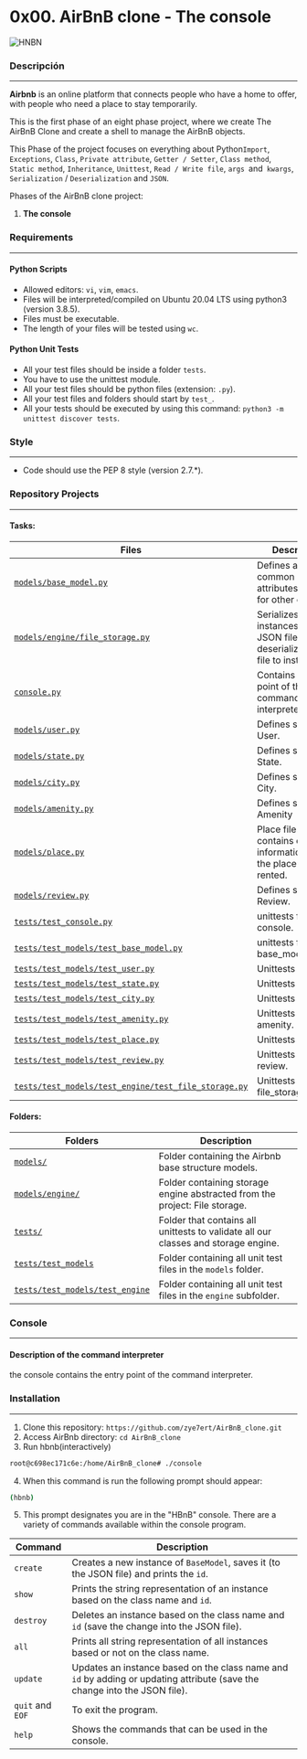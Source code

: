 # 0x00. AirBnB clone - The console

 ![HNBN](https://github.com/zye7ert/AirBnB_clone/blob/main/imagen/airbnb-logo.png)

### Descripción
***
__Airbnb__ is an online platform that connects people who have a home to offer, with people who need a place to stay temporarily.

This is the first phase of an eight phase project, where we create The AirBnB Clone and create a shell to manage the AirBnB objects.

This Phase of the project focuses on everything about Python`Import`,` Exceptions`, `Class`, `Private attribute`, `Getter / Setter`, `Class method`, `Static method`, `Inheritance`, `Unittest`, `Read / Write file`, `args `and` kwargs`, `Serialization` / `Deserialization` and `JSON`.

Phases of the AirBnB clone project:
1. **The console**

### Requirements
***
#### Python Scripts

* Allowed editors: `vi`, `vim`, `emacs`.
* Files will be interpreted/compiled on Ubuntu 20.04 LTS using python3 (version 3.8.5).
* Files must be executable.
* The length of your files will be tested using `wc`.

#### Python Unit Tests

* All your test files should be inside a folder `tests`.
* You have to use the unittest module.
* All your test files should be python files (extension: `.py`).
* All your test files and folders should start by `test_`.
* All your tests should be executed by using this command: `python3 -m unittest discover tests`.

### Style
***
* Code should use the PEP 8 style (version 2.7.*).

### Repository Projects
***
#### Tasks:
| Files | Description |
| --- | --- |
| [`models/base_model.py`]() | Defines all common attributes/methods for other classes. |
| [`models/engine/file_storage.py`]() | Serializes instances to a JSON file and deserializes JSON file to instances. |
| [`console.py`]() | Contains the entry point of the command interpreter. |
| [`models/user.py`]() | Defines subclass User. |
| [`models/state.py`]() | Defines subclass State. |
| [`models/city.py`]() | Defines subclass City. |
| [`models/amenity.py`]() | Defines subclass Amenity |
| [`models/place.py`]() | Place file that contains detailed information about the place to be rented. |
| [`models/review.py`]() | Defines subclass Review. |
| [`tests/test_console.py`]() | unittests for console. |
| [`tests/test_models/test_base_model.py`]() | unittests for base_model. |
| [`tests/test_models/test_user.py`]() | Unittests for user. |
| [`tests/test_models/test_state.py`]() | Unittests for state. |
| [`tests/test_models/test_city.py`]() | Unittests for city. |
| [`tests/test_models/test_amenity.py`]() | Unittests for amenity. |
| [`tests/test_models/test_place.py`]() | Unittests for place. |
| [`tests/test_models/test_review.py`]() | Unittests for review. |
| [`tests/test_models/test_engine/test_file_storage.py`]() | Unittests for file_storage. |

#### Folders:
| Folders | Description |
| --- | --- |
| [`models/`]() | Folder containing the Airbnb base structure models. |
| [`models/engine/`]() | Folder containing storage engine abstracted from the project: File storage. |
| [`tests/`]() | Folder that contains all unittests to validate all our classes and storage engine. |
| [`tests/test_models`]() | Folder containing all unit test files in the `models` folder. |
| [`tests/test_models/test_engine`]() | Folder containing all unit test files in the `engine` subfolder. |

### Console
***
#### Description of the command interpreter 

the console contains the entry point of the command interpreter.

### Installation
***
1. Clone this repository:
`https://github.com/zye7ert/AirBnB_clone.git`
2. Access AirBnb directory:
`cd AirBnB_clone`
3. Run hbnb(interactively)
```bash
root@c698ec171c6e:/home/AirBnB_clone# ./console
```
4. When this command is run the following prompt should appear:
```bash
(hbnb)
```
5. This prompt designates you are in the "HBnB" console. There are a variety of commands available within the console program.

| Command | Description |
| --- | --- |
| `create` | Creates a new instance of `BaseModel`, saves it (to the JSON file) and prints the `id`. |
| `show` | Prints the string representation of an instance based on the class name and `id`. |
| `destroy` | Deletes an instance based on the class name and `id` (save the change into the JSON file). |
| `all` | Prints all string representation of all instances based or not on the class name. |
| `update` | Updates an instance based on the class name and `id` by adding or updating attribute (save the change into the JSON file). |
| `quit` and `EOF`| To exit the program. |
| `help` | Shows the commands that can be used in the console. |